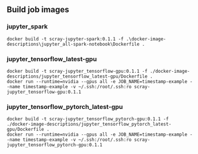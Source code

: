 

## Build job images

### jupyter_spark
```
docker build -t scray-jupyter-spark:0.1.1 -f .\docker-image-descriptions\jupyter_all-spark-notebook\Dockerfile .
```

### jupyter_tensorflow_latest-gpu
```
docker build -t scray-jupyter_tensorflow-gpu:0.1.1 -f ./docker-image-descriptions/jupyter_tensorflow_latest-gpu/Dockerfile .
docker run --runtime=nvidia --gpus all -e JOB_NAME=timestamp-example --name timestamp-example -v ~/.ssh:/root/.ssh:ro scray-jupyter_tensorflow-gpu:0.1.1
```

### jupyter_tensorflow_pytorch_latest-gpu
```
docker build -t scray-jupyter_tensorflow_pytorch-gpu:0.1.1 -f ./docker-image-descriptions/jupyter_tensorflow_pytorch_latest-gpu/Dockerfile .
docker run --runtime=nvidia --gpus all -e JOB_NAME=timestamp-example --name timestamp-example -v ~/.ssh:/root/.ssh:ro scray-jupyter_tensorflow_pytorch-gpu:0.1.1
```
